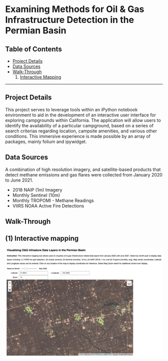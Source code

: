 # Examining Methods for Oil & Gas Infrastructure Detection in the Permian Basin

## Table of Contents  
- [Project Details](#project-details)  
- [Data Sources](#data-sources)  
- [Walk-Through](#walk-through)  
    1. [Interactive Mapping](#(1)-interactive-mapping)  
___

## Project Details

This project serves to leverage tools within an iPython notebook environment to aid in the development of an interactive user interface for exploring campgrounds within California. The application will allow users to identify the availability of a particular campground, based on a series of search criterias regarding location, campsite amenities, and various other conditions. This immersive experience is made possible by an array of packages, mainly folium and ipywidget. 

## Data Sources

A combination of high resolution imagery, and satellite-based products that detect methane emissions and gas flares were collected from January 2020 to June 2021. 

* 2018 NAIP (1m) Imagery
* Monthly Sentinel (10m) 
* Monthly TROPOMI - Methane Readings 
* VIIRS NOAA Active Fire Detections 


## Walk-Through

## (1) Interactive mapping


<img src="docs/Tab1_VisLayers.png" alt="Tab1_VisLayer">